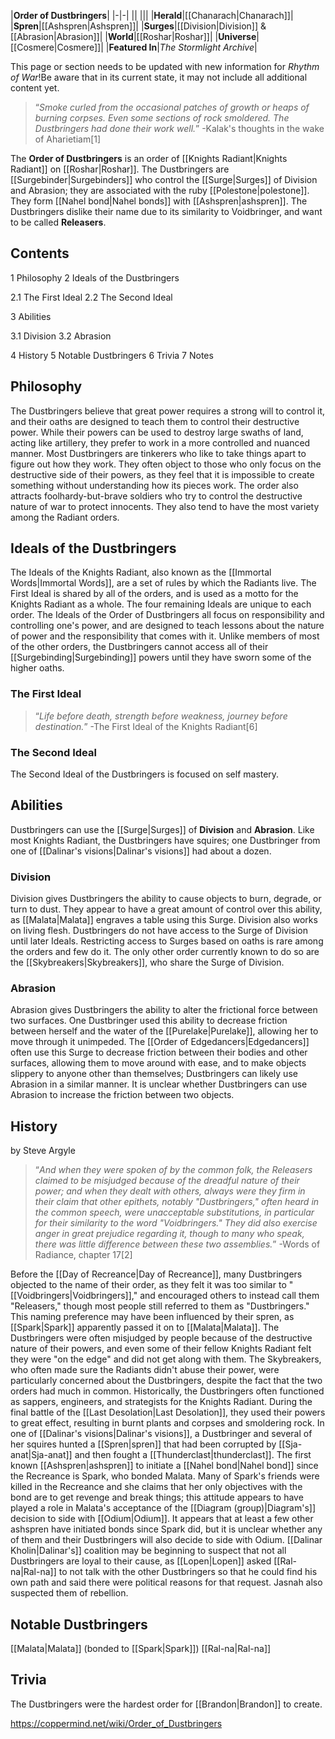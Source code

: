 |**Order of Dustbringers**|
|-|-|
||
|||
|**Herald**|[[Chanarach\|Chanarach]]|
|**Spren**|[[Ashspren\|Ashspren]]|
|**Surges**|[[Division\|Division]] & [[Abrasion\|Abrasion]]|
|**World**|[[Roshar\|Roshar]]|
|**Universe**|[[Cosmere\|Cosmere]]|
|**Featured In**|*The Stormlight Archive*|

This page or section needs to be updated with new information for *Rhythm of War*!Be aware that in its current state, it may not include all additional content yet.

>“*Smoke curled from the occasional patches of growth or heaps of burning corpses. Even some sections of rock smoldered. The Dustbringers had done their work well.*”
\-Kalak's thoughts in the wake of Aharietiam[1]


The **Order of Dustbringers** is an order of [[Knights Radiant\|Knights Radiant]] on [[Roshar\|Roshar]].
The Dustbringers are [[Surgebinder\|Surgebinders]] who control the [[Surge\|Surges]] of Division and Abrasion; they are associated with the ruby [[Polestone\|polestone]]. They form [[Nahel bond\|Nahel bonds]] with [[Ashspren\|ashspren]].
The Dustbringers dislike their name due to its similarity to Voidbringer, and want to be called **Releasers**.

## Contents

1 Philosophy
2 Ideals of the Dustbringers

2.1 The First Ideal
2.2 The Second Ideal


3 Abilities

3.1 Division
3.2 Abrasion


4 History
5 Notable Dustbringers
6 Trivia
7 Notes


## Philosophy
The Dustbringers believe that great power requires a strong will to control it, and their oaths are designed to teach them to control their destructive power. While their powers can be used to destroy large swaths of land, acting like artillery, they prefer to work in a more controlled and nuanced manner. Most Dustbringers are tinkerers who like to take things apart to figure out how they work. They often object to those who only focus on the destructive side of their powers, as they feel that it is impossible to create something without understanding how its pieces work. The order also attracts foolhardy-but-brave soldiers who try to control the destructive nature of war to protect innocents. They also tend to have the most variety among the Radiant orders.

## Ideals of the Dustbringers
The Ideals of the Knights Radiant, also known as the [[Immortal Words\|Immortal Words]], are a set of rules by which the Radiants live. The First Ideal is shared by all of the orders, and is used as a motto for the Knights Radiant as a whole. The four remaining Ideals are unique to each order. The Ideals of the Order of Dustbringers all focus on responsibility and controlling one's power, and are designed to teach lessons about the nature of power and the responsibility that comes with it. Unlike members of most of the other orders, the Dustbringers cannot access all of their [[Surgebinding\|Surgebinding]] powers until they have sworn some of the higher oaths.

### The First Ideal
>“*Life before death, strength before weakness, journey before destination.*”
\-The First Ideal of the Knights Radiant[6]


### The Second Ideal
The Second Ideal of the Dustbringers is focused on self mastery.

## Abilities
Dustbringers can use the [[Surge\|Surges]] of **Division** and **Abrasion**. Like most Knights Radiant, the Dustbringers have squires; one Dustbringer from one of [[Dalinar's visions\|Dalinar's visions]] had about a dozen.

### Division
Division gives Dustbringers the ability to cause objects to burn, degrade, or turn to dust. They appear to have a great amount of control over this ability, as [[Malata\|Malata]] engraves a table using this Surge. Division also works on living flesh. Dustbringers do not have access to the Surge of Division until later Ideals. Restricting access to Surges based on oaths is rare among the orders and few do it. The only other order currently known to do so are the [[Skybreakers\|Skybreakers]], who share the Surge of Division.

### Abrasion
Abrasion gives Dustbringers the ability to alter the frictional force between two surfaces. One Dustbringer used this ability to decrease friction between herself and the water of the [[Purelake\|Purelake]], allowing her to move through it unimpeded. The [[Order of Edgedancers\|Edgedancers]] often use this Surge to decrease friction between their bodies and other surfaces, allowing them to move around with ease, and to make objects slippery to anyone other than themselves; Dustbringers can likely use Abrasion in a similar manner. It is unclear whether Dustbringers can use Abrasion to increase the friction between two objects.

## History
 by  Steve Argyle 
>“*And when they were spoken of by the common folk, the Releasers claimed to be misjudged because of the dreadful nature of their power; and when they dealt with others, always were they firm in their claim that other epithets, notably "Dustbringers," often heard in the common speech, were unacceptable substitutions, in particular for their similarity to the word "Voidbringers." They did also exercise anger in great prejudice regarding it, though to many who speak, there was little difference between these two assemblies.*”
\-Words of Radiance, chapter 17[2]


Before the [[Day of Recreance\|Day of Recreance]], many Dustbringers objected to the name of their order, as they felt it was too similar to "[[Voidbringers\|Voidbringers]]," and encouraged others to instead call them "Releasers," though most people still referred to them as "Dustbringers." This naming preference may have been influenced by their spren, as [[Spark\|Spark]] apparently passed it on to [[Malata\|Malata]]. The Dustbringers were often misjudged by people because of the destructive nature of their powers, and even some of their fellow Knights Radiant felt they were "on the edge" and did not get along with them. The Skybreakers, who often made sure the Radiants didn't abuse their power, were particularly concerned about the Dustbringers, despite the fact that the two orders had much in common.
Historically, the Dustbringers often functioned as sappers, engineers, and strategists for the Knights Radiant. During the final battle of the [[Last Desolation\|Last Desolation]], they used their powers to great effect, resulting in burnt plants and corpses and smoldering rock. In one of [[Dalinar's visions\|Dalinar's visions]], a Dustbringer and several of her squires hunted a [[Spren\|spren]] that had been corrupted by [[Sja-anat\|Sja-anat]] and then fought a [[Thunderclast\|thunderclast]].
The first known [[Ashspren\|ashspren]] to initiate a [[Nahel bond\|Nahel bond]] since the Recreance is Spark, who bonded Malata. Many of Spark's friends were killed in the Recreance and she claims that her only objectives with the bond are to get revenge and break things; this attitude appears to have played a role in Malata's acceptance of the [[Diagram (group)\|Diagram's]] decision to side with [[Odium\|Odium]]. It appears that at least a few other ashspren have initiated bonds since Spark did, but it is unclear whether any of them and their Dustbringers will also decide to side with Odium.
[[Dalinar Kholin\|Dalinar's]] coalition may be beginning to suspect that not all Dustbringers are loyal to their cause, as [[Lopen\|Lopen]] asked [[Ral-na\|Ral-na]] to not talk with the other Dustbringers so that he could find his own path and said there were political reasons for that request. Jasnah also suspected them of rebellion.

## Notable Dustbringers
[[Malata\|Malata]] (bonded to [[Spark\|Spark]])
[[Ral-na\|Ral-na]]
## Trivia
The Dustbringers were the hardest order for [[Brandon\|Brandon]] to create.


https://coppermind.net/wiki/Order_of_Dustbringers